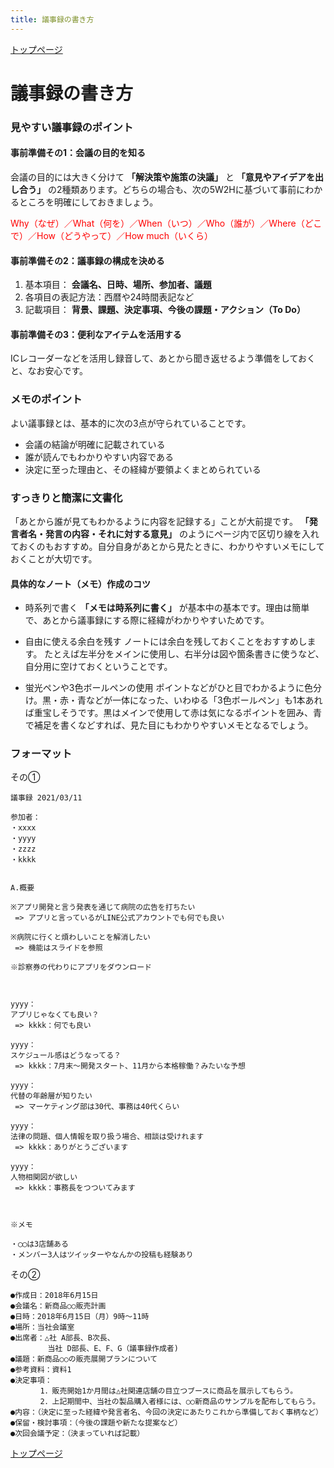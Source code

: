 ```yaml
---
title: 議事録の書き方
---
```


[トップページ](../index.md)  

# 議事録の書き方

### 見やすい議事録のポイント

#### 事前準備その1：会議の目的を知る

会議の目的には大きく分けて **「解決策や施策の決議」** と **「意見やアイデアを出し合う」** の2種類あります。どちらの場合も、次の5W2Hに基づいて事前にわかるところを明確にしておきましょう。

<font color="red">Why（なぜ）／What（何を）／When（いつ）／Who（誰が）／Where（どこで）／How（どうやって）／How much（いくら）</font>


#### 事前準備その2：議事録の構成を決める

1. 基本項目： **会議名、日時、場所、参加者、議題**
1. 各項目の表記方法：西暦や24時間表記など
1. 記載項目： **背景、課題、決定事項、今後の課題・アクション（To Do）**

#### 事前準備その3：便利なアイテムを活用する

ICレコーダーなどを活用し録音して、あとから聞き返せるよう準備をしておくと、なお安心です。

### メモのポイント

よい議事録とは、基本的に次の3点が守られていることです。

- 会議の結論が明確に記載されている
- 誰が読んでもわかりやすい内容である
- 決定に至った理由と、その経緯が要領よくまとめられている

### すっきりと簡潔に文書化

「あとから誰が見てもわかるように内容を記録する」ことが大前提です。
 **「発言者名・発言の内容・それに対する意見」** のようにページ内で区切り線を入れておくのもおすすめ。自分自身があとから見たときに、わかりやすいメモにしておくことが大切です。

#### 具体的なノート（メモ）作成のコツ

- 時系列で書く
**「メモは時系列に書く」** が基本中の基本です。理由は簡単で、あとから議事録にする際に経緯がわかりやすいためです。

- 自由に使える余白を残す
ノートには余白を残しておくことをおすすめします。
たとえば左半分をメインに使用し、右半分は図や箇条書きに使うなど、自分用に空けておくということです。

- 蛍光ペンや3色ボールペンの使用
ポイントなどがひと目でわかるように色分け。黒・赤・青などが一体になった、いわゆる「3色ボールペン」も1本あれば重宝しそうです。黒はメインで使用して赤は気になるポイントを囲み、青で補足を書くなどすれば、見た目にもわかりやすいメモとなるでしょう。

### フォーマット

その①

```
議事録 2021/03/11

参加者：
・xxxx
・yyyy
・zzzz
・kkkk


A.概要

※アプリ開発と言う発表を通じて病院の広告を打ちたい
 => アプリと言っているがLINE公式アカウントでも何でも良い

※病院に行くと煩わしいことを解消したい
 => 機能はスライドを参照

※診察券の代わりにアプリをダウンロード



yyyy：
アプリじゃなくても良い？
 => kkkk：何でも良い

yyyy：
スケジュール感はどうなってる？
 => kkkk：7月末～開発スタート、11月から本格稼働？みたいな予想

yyyy：
代替の年齢層が知りたい
 => マーケティング部は30代、事務は40代くらい

yyyy：
法律の問題、個人情報を取り扱う場合、相談は受けれます
 => kkkk：ありがとうございます

yyyy：
人物相関図が欲しい
 => kkkk：事務長をつついてみます



※メモ

・◯◯は3店舗ある
・メンバー3人はツイッターやなんかの投稿も経験あり
```

その②

```
●作成日：2018年6月15日
●会議名：新商品○○販売計画
●日時：2018年6月15日（月）9時～11時
●場所：当社会議室
●出席者：△社	A部長、B次長、
　　　　　当社	D部長、E、F、G（議事録作成者)
●議題：新商品○○の販売展開プランについて
●参考資料：資料1
●決定事項：
　　　　1．販売開始1か月間は△社関連店舗の目立つブースに商品を展示してもらう。
　　　　2．上記期間中、当社の製品購入者様には、○○新商品のサンプルを配布してもらう。
●内容：（決定に至った経緯や発言者名、今回の決定にあたりこれから準備しておく事柄など）
●保留・検討事項：（今後の課題や新たな提案など）
●次回会議予定：（決まっていれば記載）

```

[トップページ](../index.md)  

<br>